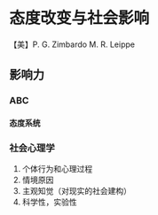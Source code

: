 # 态度改变与社会影响

【美】P. G. Zimbardo M. R. Leippe

## 影响力

### ABC

#### 态度系统



### 社会心理学

1. 个体行为和心理过程
2. 情境原因
3. 主观知觉（对现实的社会建构）
4. 科学性，实验性



